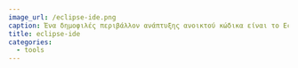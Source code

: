 ```yaml
---
image_url: /eclipse-ide.png
caption: Ένα δημοφιλές περιβάλλον ανάπτυξης ανοικτού κώδικα είναι το Eclipse.
title: eclipse-ide
categories:
  - tools
---
```

